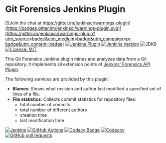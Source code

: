 # Git Forensics Jenkins Plugin

[![Join the chat at https://gitter.im/jenkinsci/warnings-plugin](https://badges.gitter.im/jenkinsci/warnings-plugin.svg)](https://gitter.im/jenkinsci/warnings-plugin?utm_source=badge&utm_medium=badge&utm_campaign=pr-badge&utm_content=badge)
[![Jenkins Plugin](https://img.shields.io/jenkins/plugin/v/git-forensics.svg)](https://plugins.jenkins.io/git-forensics)
[![Jenkins Version](https://img.shields.io/badge/Jenkins-2.204.4-green.svg?label=min.%20Jenkins)](https://jenkins.io/download/)
![JDK8](https://img.shields.io/badge/jdk-8-yellow.svg?label=min.%20JDK)
[![License: MIT](https://img.shields.io/badge/license-MIT-yellow.svg)](https://opensource.org/licenses/MIT)

This Git Forensics Jenkins plugin mines and analyzes data from a Git repository. It implements all extension points of
[Jenkins' Forensics API Plugin](https://github.com/jenkinsci/forensics-api-plugin).

The following services are provided by this plugin:
- **Blames**: Shows what revision and author last modified a specified set of lines of a file.
- **File statistics**: Collects commit statistics for repository files:
  - total number of commits
  - total number of different authors
  - creation time
  - last modification time

[![Jenkins](https://ci.jenkins.io/job/Plugins/job/git-forensics-plugin/job/master/badge/icon)](https://ci.jenkins.io/job/Plugins/job/git-forensics-plugin/job/master/)
[![GitHub Actions](https://github.com/jenkinsci/git-forensics-plugin/workflows/CI%20on%20all%20platforms/badge.svg?branch=master)](https://github.com/jenkinsci/git-forensics-plugin/actions)
[![Codacy Badge](https://api.codacy.com/project/badge/Grade/1999b59401394431a1c2fea2923a919d)](https://www.codacy.com/app/uhafner/git-forensics-plugin?utm_source=github.com&amp;utm_medium=referral&amp;utm_content=jenkinsci/git-forensics-plugin&amp;utm_campaign=Badge_Grade)
[![Codecov](https://codecov.io/gh/jenkinsci/git-forensics-plugin/branch/master/graph/badge.svg)](https://codecov.io/gh/jenkinsci/git-forensics-plugin)
[![GitHub pull requests](https://img.shields.io/github/issues-pr/jenkinsci/git-forensics-plugin.svg)](https://github.com/jenkinsci/git-forensics-plugin/pulls)
